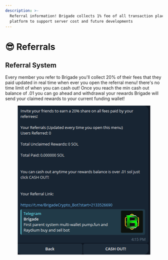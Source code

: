 ```yaml
---
description: >-
  Referral information! Brigade collects 1% fee of all transaction place on the
  platform to support server cost and future developments
---
```


# 😎 Referrals

## Referral System

Every member you refer to Brigade you'll collect 20% of their fees that they paid updated in real time when ever you open the referral menu! there's no time limit of when you can cash out! Once you reach the min cash out balance of .01 you can go ahead and withdrawal your rewards Brigade will send your claimed rewards to your current funding wallet!

<figure><img src="../.gitbook/assets/image (25).png" alt=""><figcaption></figcaption></figure>

